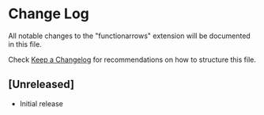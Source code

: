 # Change Log

All notable changes to the "functionarrows" extension will be documented in this file.

Check [Keep a Changelog](http://keepachangelog.com/) for recommendations on how to structure this file.

## [Unreleased]

- Initial release